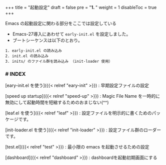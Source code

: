 +++
title = "起動設定"
draft = false
pre = "<b>1. </b>"
weight = 1
disableToc = true
+++

Emacs の起動設定に関わる部分をここでは設定している
* Emacs-27導入にあわせて `early-init.el` を設定しました。 
* ブートシーケンスは以下のとおり。

```shellsession
1. early-init.el の読み込み
2. init.el の読み込み
3. inits/ のファイル群を読み込み （init-loader 使用）
```

### # INDEX

[eary-init.el を使う]({{< relref "eary-init" >}})
: 早期設定ファイルの設定

[speed up startup]({{< relref "speed-up" >}})
: Magic File Name を一時的に無効にして起動時間を短縮するためのおまじない(^^)

[leaf.el を使う]({{< relref "leaf" >}})
: 設定ファイルを明示的に書くためのパッケージです。

[init-loader.el を使う]({{< relref "init-loader" >}})
: 設定ファイル群のローダーです。

[test.el]({{< relref "test" >}})
: 最小限の emacs を起動させるための設定

[dashboard]({{< relref "dashboard" >}})
: dashboardを起動初期画面にする

